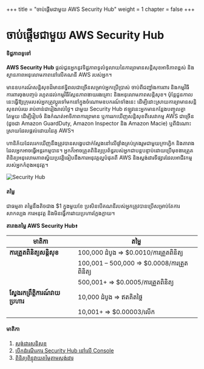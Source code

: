 +++
title = "ចាប់ផ្តើមជាមួយ AWS Security Hub"
weight = 1
chapter = false
+++

# ចាប់ផ្តើមជាមួយ AWS Security Hub

#### ទិដ្ឋភាពទូទៅ

**AWS Security Hub** ផ្តល់ជូនអ្នកនូវទិដ្ឋភាពទូលំទូលាយនៃការព្រមានសន្តិសុខអាទិភាពខ្ពស់ និងស្ថានភាពអនុលោមភាពនៅលើគណនី AWS របស់អ្នក។

មានឧបករណ៍សន្តិសុខដ៏មានឥទ្ធិពលជាច្រើនសម្រាប់អ្នកប្រើប្រាស់ ចាប់ពីជញ្ជាំងការពារ និងកម្មវិធីការពារចុងបញ្ចប់ រហូតដល់កម្មវិធីស្កែនភាពងាយរងគ្រោះ និងអនុលោមភាពសន្តិសុខ។ ប៉ុន្តែជួនកាល នេះធ្វើឱ្យក្រុមរបស់អ្នកត្រូវប្តូរទៅមកនៅក្នុងចំណោមឧបករណ៍ទាំងនេះ ដើម្បីដោះស្រាយការព្រមានសន្តិសុខរាប់រយ រាប់ពាន់ជារៀងរាល់ថ្ងៃ។ ជាមួយ Security Hub ឥឡូវនេះអ្នកមានកន្លែងបញ្ចូលគ្នាតែមួយ ដើម្បីរៀបចំ និងកំណត់អាទិភាពការព្រមាន ឬការរកឃើញសន្តិសុខពីសេវាកម្ម AWS ជាច្រើន (ដូចជា Amazon GuardDuty, Amazon Inspector និង Amazon Macie) ឬពីដំណោះស្រាយដែលផ្តល់ដោយដៃគូ AWS។

ហានិភ័យដែលរកឃើញនឹងត្រូវបានសង្ខេបជាក់ស្តែងនៅលើផ្ទាំងគ្រប់គ្រងរួមជាមួយក្រាហ្វិក និងតារាងដែលអ្នកអាចធ្វើអន្តរកម្មបាន។ អ្នកក៏អាចត្រួតពិនិត្យប្រព័ន្ធរបស់អ្នកជាបន្តបន្ទាប់ដោយប្រើមុខងារត្រួតពិនិត្យអនុលោមភាពស្វ័យប្រវត្តិធៀបនឹងការអនុវត្តល្អបំផុតពី AWS និងស្តង់ដារទីផ្សារដែលអាជីវកម្មរបស់អ្នកកំពុងអនុវត្ត។

![Security Hub](../images/serviceicon.png?featherlight=false&width=10pc)

#### តម្លៃ

ជាធម្មតា តម្លៃនឹងតិចជាង $1 ក្នុងមួយខែ ប្រសិនបើគណនីរបស់អ្នកត្រូវបានប្រើសម្រាប់តែការសាកល្បង ការអនុវត្ត និងមិនធ្វើការវាយប្រហារក្លែងក្លាយ។

**តារាងតម្លៃ AWS Security Hub៖**

| មាតិកា                      | តម្លៃ                                  |
|---------------------------- | ----------------                      |
| **ការត្រួតពិនិត្យសន្តិសុខ**    | 100,000 ដំបូង => $0.0010/ការត្រួតពិនិត្យ |
|                             | 100,001 – 500,000 => $0.0008/ការត្រួតពិនិត្យ |
|                             | 500,001+ => $0.0005/ការត្រួតពិនិត្យ      |
| **ស្វែងរកព្រឹត្តិការណ៍វាយប្រហារ** | 10,000 ដំបូង => ឥតគិតថ្លៃ              |
|                             | 10,001+ => $0.00003/លើក              |

#### មាតិកា

1. [ស្តង់ដារសន្តិសុខ](1-security-standards/)
2. [បើកដំណើរការ Security Hub នៅលើ Console](2-enable-sec-hub/)
3. [ពិនិត្យពិន្ទុវាយតម្លៃតាមស្តង់ដារ](3-security-score/)